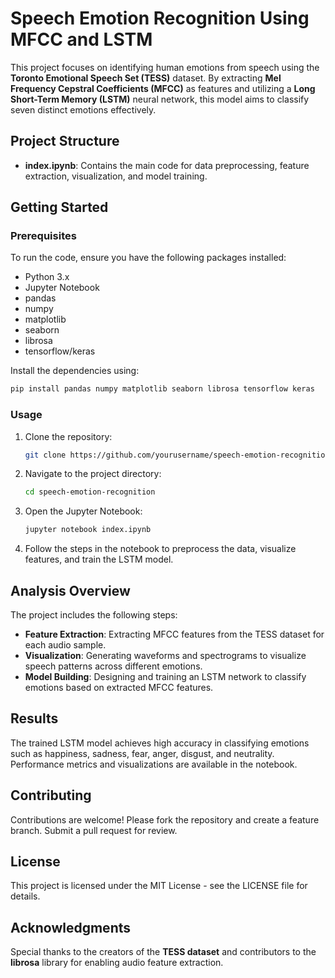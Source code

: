 # Speech Emotion Recognition Using MFCC and LSTM  
This project focuses on identifying human emotions from speech using the **Toronto Emotional Speech Set (TESS)** dataset. By extracting **Mel Frequency Cepstral Coefficients (MFCC)** as features and utilizing a **Long Short-Term Memory (LSTM)** neural network, this model aims to classify seven distinct emotions effectively.  

## Project Structure  
- **index.ipynb**: Contains the main code for data preprocessing, feature extraction, visualization, and model training.

## Getting Started  

### Prerequisites  
To run the code, ensure you have the following packages installed:  
- Python 3.x  
- Jupyter Notebook  
- pandas  
- numpy  
- matplotlib  
- seaborn  
- librosa  
- tensorflow/keras  

Install the dependencies using:  
```bash  
pip install pandas numpy matplotlib seaborn librosa tensorflow keras  
```  

### Usage  
1. Clone the repository:  
   ```bash  
   git clone https://github.com/yourusername/speech-emotion-recognition.git  
   ```  
2. Navigate to the project directory:  
   ```bash  
   cd speech-emotion-recognition  
   ```  
3. Open the Jupyter Notebook:  
   ```bash  
   jupyter notebook index.ipynb  
   ```  
4. Follow the steps in the notebook to preprocess the data, visualize features, and train the LSTM model.  

## Analysis Overview  
The project includes the following steps:  
- **Feature Extraction**: Extracting MFCC features from the TESS dataset for each audio sample.  
- **Visualization**: Generating waveforms and spectrograms to visualize speech patterns across different emotions.  
- **Model Building**: Designing and training an LSTM network to classify emotions based on extracted MFCC features.  

## Results  
The trained LSTM model achieves high accuracy in classifying emotions such as happiness, sadness, fear, anger, disgust, and neutrality. Performance metrics and visualizations are available in the notebook.  

## Contributing  
Contributions are welcome! Please fork the repository and create a feature branch. Submit a pull request for review.  

## License  
This project is licensed under the MIT License - see the LICENSE file for details.  

## Acknowledgments  
Special thanks to the creators of the **TESS dataset** and contributors to the **librosa** library for enabling audio feature extraction.
